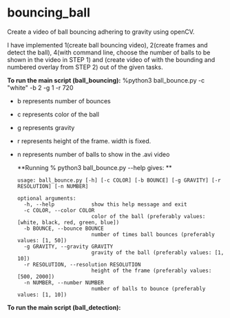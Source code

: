 # bouncing_ball
Create a video of ball bouncing adhering to gravity using openCV.

I have implemented 1(create ball bouncing video), 2(create frames and detect the ball), 4(with command line, choose the number of balls to be shown in the video in STEP 1) and (create video of with the bounding and numbered overlay from STEP 2) out of the given tasks.


**To run the main script (ball_bouncing):**
  %python3 ball_bounce.py -c "white" -b 2 -g 1 -r 720
  - b represents number of bounces
  - c represents color of the ball
  - g represents gravity
  - r represents height of the frame. width is fixed.
  - n represents number of balls to show in the .avi video

    **Running % python3 ball_bounce.py --help gives: **
    
        usage: ball_bounce.py [-h] [-c COLOR] [-b BOUNCE] [-g GRAVITY] [-r RESOLUTION] [-n NUMBER]
        
        optional arguments:
          -h, --help            show this help message and exit
          -c COLOR, --color COLOR
                                color of the ball (preferably values: [white, black, red, green, blue])
          -b BOUNCE, --bounce BOUNCE
                                number of times ball bounces (preferably values: [1, 50])
          -g GRAVITY, --gravity GRAVITY
                                gravity of the ball (preferably values: [1, 10])
          -r RESOLUTION, --resolution RESOLUTION
                                height of the frame (preferably values: [500, 2000])
          -n NUMBER, --number NUMBER
                                number of balls to bounce (preferably values: [1, 10])

**To run the main script (ball_detection):**
